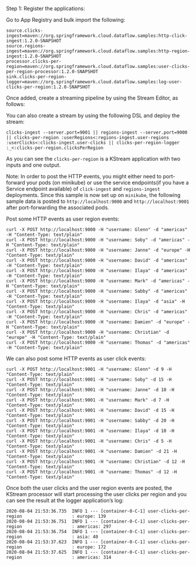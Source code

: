 Step 1: Register the applications:

Go to App Registry and bulk import the following:

```
source.clicks-ingest=maven://org.springframework.cloud.dataflow.samples:http-click-ingest:1.2.0-SNAPSHOT
source.regions-ingest=maven://org.springframework.cloud.dataflow.samples:http-region-ingest:1.2.0-SNAPSHOT
processor.clicks-per-region=maven://org.springframework.cloud.dataflow.samples:user-clicks-per-region-processor:1.2.0-SNAPSHOT
sink.clicks-per-region-logger=maven://org.springframework.cloud.dataflow.samples:log-user-clicks-per-region:1.2.0-SNAPSHOT

```

Once added, create a streaming pipeline by using the Stream Editor, as follows:


You can also create a stream by using the following DSL and deploy the stream:

```
clicks-ingest --server.port=9001 || regions-ingest --server.port=9000 || clicks-per-region :userRegions<:regions-ingest.user-regions :userClicks<:clicks-ingest.user-clicks || clicks-per-region-logger :_<:clicks-per-region.clicksPerRegion
```

As you can see the `clicks-per-region` is a KStream application with two inputs and one output.


Note: In order to post the HTTP events, you might either need to port-forward your pods (on minikube) or use the service endpoints(if you have a Service endpoint available) of `click-ingest` and `regions-ingest` deployments. Since this sample is now set up on `minikube`, the following sample data is posted to `http://localhost:9000`  and `http://localhost:9001` after port-forwarding the associated pods.

Post some HTTP events as user region events:

```
curl -X POST http://localhost:9000 -H "username: Glenn" -d "americas" -H "Content-Type: text/plain"
curl -X POST http://localhost:9000 -H "username: Soby" -d "americas" -H "Content-Type: text/plain"
curl -X POST http://localhost:9000 -H "username: Janne" -d "europe" -H "Content-Type: text/plain"
curl -X POST http://localhost:9000 -H "username: David" -d "americas" -H "Content-Type: text/plain"
curl -X POST http://localhost:9000 -H "username: Ilaya" -d "americas" -H "Content-Type: text/plain"
curl -X POST http://localhost:9000 -H "username: Mark" -d "americas" -H "Content-Type: text/plain"
curl -X POST http://localhost:9000 -H "username: Sabby" -d "americas" -H "Content-Type: text/plain"
curl -X POST http://localhost:9000 -H "username: Ilaya" -d "asia" -H "Content-Type: text/plain"
curl -X POST http://localhost:9000 -H "username: Chris" -d "americas" -H "Content-Type: text/plain"
curl -X POST http://localhost:9000 -H "username: Damien" -d "europe" -H "Content-Type: text/plain"
curl -X POST http://localhost:9000 -H "username: Christian" -d "europe" -H "Content-Type: text/plain"
curl -X POST http://localhost:9000 -H "username: Thomas" -d "americas" -H "Content-Type: text/plain"
```

We can also post some HTTP events as user click events:

```
curl -X POST http://localhost:9001 -H "username: Glenn" -d 9 -H "Content-Type: text/plain"
curl -X POST http://localhost:9001 -H "username: Soby" -d 15 -H "Content-Type: text/plain"
curl -X POST http://localhost:9001 -H "username: Janne" -d 10 -H "Content-Type: text/plain"
curl -X POST http://localhost:9001 -H "username: Mark" -d 7 -H "Content-Type: text/plain"
curl -X POST http://localhost:9001 -H "username: David" -d 15 -H "Content-Type: text/plain"
curl -X POST http://localhost:9001 -H "username: Sabby" -d 20 -H "Content-Type: text/plain"
curl -X POST http://localhost:9001 -H "username: Ilaya" -d 10 -H "Content-Type: text/plain"
curl -X POST http://localhost:9001 -H "username: Chris" -d 5 -H "Content-Type: text/plain"
curl -X POST http://localhost:9001 -H "username: Damien" -d 21 -H "Content-Type: text/plain"
curl -X POST http://localhost:9001 -H "username: Christian" -d 12 -H "Content-Type: text/plain"
curl -X POST http://localhost:9001 -H "username: Thomas" -d 12 -H "Content-Type: text/plain"
```


Once both the user clicks and the user region events are posted, the KStream processor will start processing the user clicks per region and you can see the result at the logger application’s log:

```
2020-08-04 21:53:36.735  INFO 1 --- [container-0-C-1] user-clicks-per-region                   : europe: 139
2020-08-04 21:53:36.751  INFO 1 --- [container-0-C-1] user-clicks-per-region                   : americas: 297
2020-08-04 21:53:36.754  INFO 1 --- [container-0-C-1] user-clicks-per-region                   : asia: 40
2020-08-04 21:53:37.623  INFO 1 --- [container-0-C-1] user-clicks-per-region                   : europe: 172
2020-08-04 21:53:37.625  INFO 1 --- [container-0-C-1] user-clicks-per-region                   : americas: 314

```
